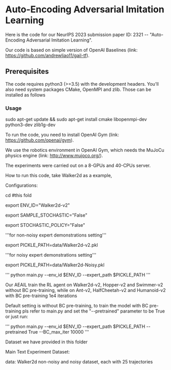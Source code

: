 # Auto-Encoding Adversarial Imitation Learning

Here is the code for our NeurIPS 2023 submission paper ID: 2321 -- "Auto-Encoding Adversarial Imitation Learning".

Our code is based on simple version of OpenAI Baselines (link: https://github.com/andrewliao11/gail-tf).   

## Prerequisites  

The code requires python3 (>=3.5) with the development headers. You'll also need system packages CMake, OpenMPI and zlib. Those can be installed as follows  

### Usage  
    

sudo apt-get update && sudo apt-get install cmake libopenmpi-dev python3-dev zlib1g-dev


To run the code, you need to install OpenAI Gym (link: https://github.com/openai/gym).  

We use the robotics environment in OpenAI Gym, which needs the MuJoCu physics engine (link: http://www.mujoco.org/).   

The experiments were carried out on a 8-GPUs and 40-CPUs server.  


How to run this code, take Walker2d as a example,

Configurations:

cd #this fold

export ENV_ID="Walker2d-v2"

export SAMPLE_STOCHASTIC="False"  

export STOCHASTIC_POLICY="False" 

'''for non-noisy expert demonstrations setting'''

export PICKLE_PATH=data/Walker2d-v2.pkl

'''for noisy expert demonstrations setting'''

export PICKLE_PATH=data/Walker2d-Noisy.pkl


'''
python main.py --env_id $ENV_ID --expert_path $PICKLE_PATH
'''


Our AEAIL train the RL agent on Walker2d-v2, Hopper-v2 and Swimmer-v2 without BC pre-training, while on Ant-v2, HalfCheetah-v2 and Humanoid-v2 with BC pre-training 1e4 iterations

Default setting is without BC pre-training, to train the model with BC pre-training pls refer to main.py and set the "--pretrained" parameter to be True or just run:

'''
python main.py --env_id $ENV_ID --expert_path $PICKLE_PATH --pretrained True --BC_max_iter 10000
'''

Dataset we have provided in this folder

Main Text Experiment Dataset:

data: Walker2d non-noisy and noisy dataset, each with 25 trajectories



